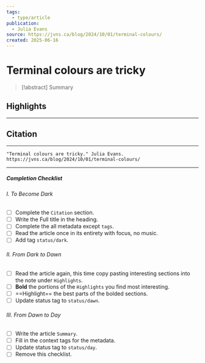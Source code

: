 ```yaml
---
tags:
  - type/article
publication:
  - Julia Evans
source: https://jvns.ca/blog/2024/10/01/terminal-colours/
created: 2025-06-16
---
```

# Terminal colours are tricky

> [!abstract] Summary
## Highlights
---
## Citation
---
```
"Terminal colours are tricky." Julia Evans. https://jvns.ca/blog/2024/10/01/terminal-colours/
```
---
##### Completion Checklist
###### I. To Become Dark
- [ ] Complete the `Citation` section.
- [ ] Write the Full title in the heading.
- [ ] Complete the all metadata except `tags`.
- [ ] Read the article once in its entirety with focus, no music.
- [ ] Add tag `status/dark`.
###### II. From Dark to Dawn
- [ ] Read the article again, this time copy pasting interesting sections into the note under `Highlights`.
- [ ] **Bold** the portions of the `Highlights` you find most interesting.
- [ ] ==Highlight== the best parts of the bolded sections.
- [ ] Update status tag to `status/dawn`.
###### III. From Dawn to Day
- [ ] Write the article `Summary`.
- [ ] Fill in the context tags for the metadata.
- [ ] Update status tag to `status/day`.
- [ ] Remove this checklist.
